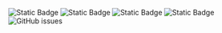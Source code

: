 ![Static Badge](https://img.shields.io/badge/blacklists-60-000000) ![Static Badge](https://img.shields.io/badge/blacklisted-2913941-cc0000) ![Static Badge](https://img.shields.io/badge/whitelisted-2244-00CC00) ![Static Badge](https://img.shields.io/badge/streaming_blacklist-28107-000000) ![GitHub issues](https://img.shields.io/github/issues/fabriziosalmi/blacklists)
